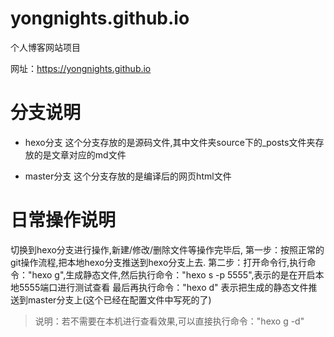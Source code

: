 # yongnights.github.io
个人博客网站项目

网址：https://yongnights.github.io

# 分支说明
- hexo分支
    这个分支存放的是源码文件,其中文件夹source下的_posts文件夹存放的是文章对应的md文件

- master分支
    这个分支存放的是编译后的网页html文件
    
# 日常操作说明
切换到hexo分支进行操作,新建/修改/删除文件等操作完毕后,
第一步：按照正常的git操作流程,把本地hexo分支推送到hexo分支上去.
第二步：打开命令行,执行命令："hexo g",生成静态文件,然后执行命令："hexo s -p 5555",表示的是在开启本地5555端口进行测试查看
最后再执行命令："hexo d" 表示把生成的静态文件推送到master分支上(这个已经在配置文件中写死的了)

> 说明：若不需要在本机进行查看效果,可以直接执行命令："hexo g -d"



